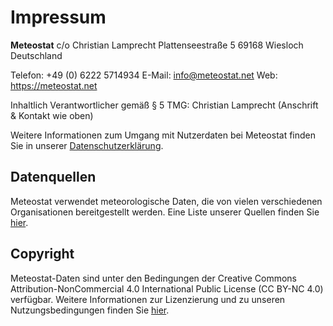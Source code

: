 # Impressum

**Meteostat**
c/o Christian Lamprecht
Plattenseestraße 5
69168 Wiesloch
Deutschland

Telefon: +49 (0) 6222 5714934
E-Mail: info@meteostat.net
Web: https://meteostat.net

Inhaltlich Verantwortlicher gemäß § 5 TMG: Christian Lamprecht (Anschrift & Kontakt wie oben)

Weitere Informationen zum Umgang mit Nutzerdaten bei Meteostat finden Sie in unserer [Datenschutzerklärung](/de/privacy).

## Datenquellen

Meteostat verwendet meteorologische Daten, die von vielen verschiedenen Organisationen bereitgestellt werden. Eine Liste unserer Quellen finden Sie [hier](https://dev.meteostat.net/sources.html).

## Copyright

Meteostat-Daten sind unter den Bedingungen der Creative Commons Attribution-NonCommercial 4.0 International Public License (CC BY-NC 4.0) verfügbar. Weitere Informationen zur Lizenzierung und zu unseren Nutzungsbedingungen finden Sie [hier](https://dev.meteostat.net/terms.html).
